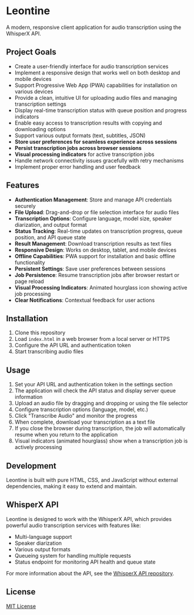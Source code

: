 # Leontine

A modern, responsive client application for audio transcription using the WhisperX API.

## Project Goals

- Create a user-friendly interface for audio transcription services
- Implement a responsive design that works well on both desktop and mobile devices
- Support Progressive Web App (PWA) capabilities for installation on various devices
- Provide a clean, intuitive UI for uploading audio files and managing transcription settings
- Display real-time transcription status with queue position and progress indicators
- Enable easy access to transcription results with copying and downloading options
- Support various output formats (text, subtitles, JSON)
- **Store user preferences for seamless experience across sessions**
- **Persist transcription jobs across browser sessions**
- **Visual processing indicators** for active transcription jobs
- Handle network connectivity issues gracefully with retry mechanisms
- Implement proper error handling and user feedback

## Features

- **Authentication Management**: Store and manage API credentials securely
- **File Upload**: Drag-and-drop or file selection interface for audio files
- **Transcription Options**: Configure language, model size, speaker diarization, and output format
- **Status Tracking**: Real-time updates on transcription progress, queue position, and API queue state
- **Result Management**: Download transcription results as text files
- **Responsive Design**: Works on desktop, tablet, and mobile devices
- **Offline Capabilities**: PWA support for installation and basic offline functionality
- **Persistent Settings**: Save user preferences between sessions
- **Job Persistence**: Resume transcription jobs after browser restart or page reload
- **Visual Processing Indicators**: Animated hourglass icon showing active job processing
- **Clear Notifications**: Contextual feedback for user actions

## Installation

1. Clone this repository
2. Load `index.html` in a web browser from a local server or HTTPS
3. Configure the API URL and authentication token
4. Start transcribing audio files

## Usage

1. Set your API URL and authentication token in the settings section
2. The application will check the API status and display server queue information
3. Upload an audio file by dragging and dropping or using the file selector
4. Configure transcription options (language, model, etc.)
5. Click "Transcribe Audio" and monitor the progress
6. When complete, download your transcription as a text file
7. If you close the browser during transcription, the job will automatically resume when you return to the application
8. Visual indicators (animated hourglass) show when a transcription job is actively processing

## Development

Leontine is built with pure HTML, CSS, and JavaScript without external dependencies, making it easy to extend and maintain.

## WhisperX API

Leontine is designed to work with the WhisperX API, which provides powerful audio transcription services with features like:

- Multi-language support
- Speaker diarization
- Various output formats
- Queueing system for handling multiple requests
- Status endpoint for monitoring API health and queue state

For more information about the API, see the [WhisperX API repository](https://github.com/jbousquie/whisper_api).

## License

[MIT License](LICENSE)
